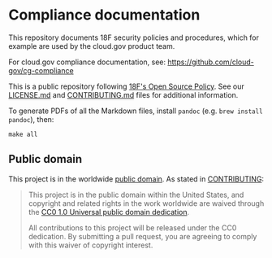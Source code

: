 # Compliance documentation

This repository documents 18F security policies and procedures, which for example are used by the cloud.gov product team.

For cloud.gov compliance documentation, see: https://github.com/cloud-gov/cg-compliance

This is a public repository following [18F's Open Source Policy](https://github.com/18F/open-source-policy/blob/master/policy.md). See our [LICENSE.md](LICENSE.md) and [CONTRIBUTING.md](CONTRIBUTING.md) files for additional information.

To generate PDFs of all the Markdown files, install `pandoc` (e.g. 
`brew install pandoc`), then:

```shell
make all
```

## Public domain

This project is in the worldwide [public domain](LICENSE.md). As stated in [CONTRIBUTING](CONTRIBUTING.md):

> This project is in the public domain within the United States, and copyright and related rights in the work worldwide are waived through the [CC0 1.0 Universal public domain dedication](https://creativecommons.org/publicdomain/zero/1.0/).
>
> All contributions to this project will be released under the CC0 dedication. By submitting a pull request, you are agreeing to comply with this waiver of copyright interest.
